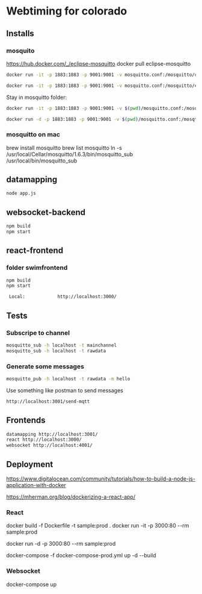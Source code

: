 # Webtiming for colorado

## Installs

### mosquito

<https://hub.docker.com/_/eclipse-mosquitto>
docker pull eclipse-mosquitto

```bash
docker run -it -p 1883:1883 -p 9001:9001 -v mosquitto.conf:/mosquitto/config/mosquitto.conf eclipse-mosquitto

docker run -it -p 1883:1883 -p 9001:9001 -v mosquitto.conf:/mosquitto/config/mosquitto.conf -v /mosquitto/data -v /mosquitto/log eclipse-mosquitto
```

Stay in mosquitto folder:  

```bash
docker run -it -p 1883:1883 -p 9001:9001 -v $(pwd)/mosquitto.conf:/mosquitto/config/mosquitto.conf -v /mosquitto/data -v $(pwd)/log:/mosquitto/log eclipse-mosquitto

docker run -d -p 1883:1883 -p 9001:9001 -v $(pwd)/mosquitto.conf:/mosqtto/config/mosquitto.conf -v /mosquitto/data -v $(pwd)/log:/mosquitto/log eclipse-mosquitto
```

### mosquitto on mac

brew install mosquitto
brew list mosquitto
ln -s /usr/local/Cellar/mosquitto/1.6.3/bin/mosquitto_sub /usr/local/bin/mosquitto_sub

## datamapping

```bash
node app.js
```

## websocket-backend

```bash
npm build
npm start
```

## react-frontend

### folder swimfrontend

```bash
npm build
npm start
```

```bash
 Local:            http://localhost:3000/
```

## Tests

### Subscripe to channel

```bash
mosquitto_sub -h localhost -t mainchannel
mosquitto_sub -h localhost -t rawdata
```

### Generate some messages

```bash
mosquitto_pub -h localhost -t rawdata -m hello
```

Use something like postman to send messages

```bash
http://localhost:3001/send-mqtt
```

## Frontends

```bash
datamapping http://localhost:3001/
react http://localhost:3000/
websocket http://localhost:4001/
```

## Deployment

<https://www.digitalocean.com/community/tutorials/how-to-build-a-node-js-application-with-docker>

https://mherman.org/blog/dockerizing-a-react-app/

### React

docker build -f Dockerfile -t sample:prod .
docker run -it -p 3000:80 --rm sample:prod

docker run -d -p 3000:80 --rm sample:prod

docker-compose -f docker-compose-prod.yml up -d --build

### Websocket

docker-compose up
